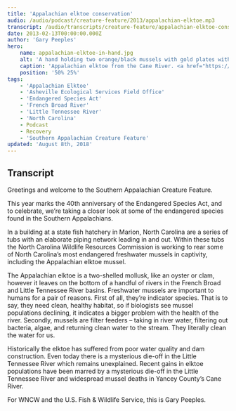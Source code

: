 ```yaml
---
title: 'Appalachian elktoe conservation'
audio: /audio/podcast/creature-feature/2013/appalachian-elktoe.mp3
transcript: /audio/transcripts/creature-feature/appalachian-elktoe-conservation.pdf
date: 2013-02-13T00:00:00.000Z
author: 'Gary Peeples'
hero:
    name: appalachian-elktoe-in-hand.jpg
    alt: 'A hand holding two orange/black mussels with gold plates with an identifying number.'
    caption: 'Appalachian elktoe from the Cane River. <a href="https://flic.kr/p/TfVJrG">Photo</a> by Gary Peeples, USFWS.'
    position: '50% 25%'
tags:
    - 'Appalachian Elktoe'
    - 'Asheville Ecological Services Field Office'
    - 'Endangered Species Act'
    - 'French Broad River'
    - 'Little Tennessee River'
    - 'North Carolina'
    - Podcast
    - Recovery
    - 'Southern Appalachian Creature Feature'
updated: 'August 8th, 2018'
---
```


## Transcript

Greetings and welcome to the Southern Appalachian Creature Feature.

This year marks the 40th anniversary of the Endangered Species Act, and to celebrate, we’re taking a closer look at some of the endangered species found in the Southern Appalachians.

In a building at a state fish hatchery in Marion, North Carolina are a series of tubs with an elaborate piping network leading in and out. Within these tubs the North Carolina Wildlife Resources Commission is working to rear some of North Carolina’s most endangered freshwater mussels in captivity, including the Appalachian elktoe mussel.

The Appalachian elktoe is a two-shelled mollusk, like an oyster or clam, however it leaves on the bottom of a handful of rivers in the French Broad and Little Tennessee River basins.  Freshwater mussels are important to humans for a pair of reasons. First of all, they’re indicator species. That is to say, they need clean, healthy habitat, so if biologists see mussel populations declining, it indicates a bigger problem with the health of the river. Secondly, mussels are filter feeders – taking in river water, filtering out bacteria, algae, and returning clean water to the stream. They literally clean the water for us.

Historically the elktoe has suffered from poor water quality and dam construction. Even today there is a mysterious die-off in the Little Tennessee River which remains unexplained. Recent gains in elktoe populations have been marred by a mysterious die-off in the Little Tennessee River and widespread mussel deaths in Yancey County’s Cane River.

For WNCW and the U.S. Fish & Wildlife Service, this is Gary Peeples.